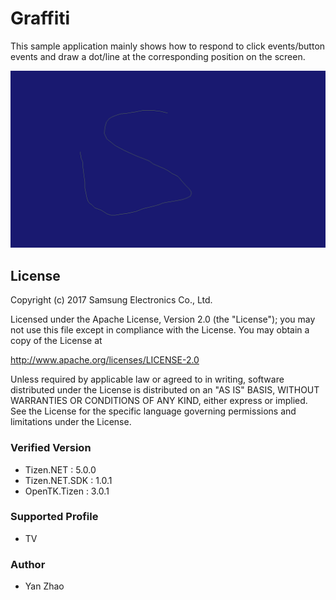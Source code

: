 # Graffiti 
This sample application mainly shows how to respond to click events/button events and draw a dot/line at the corresponding position on the screen.


![OPENTK](./Screenshots/Graffiti.png)

## License
Copyright (c) 2017 Samsung Electronics Co., Ltd.

Licensed under the Apache License, Version 2.0 (the "License");
you may not use this file except in compliance with the License.
You may obtain a copy of the License at

http://www.apache.org/licenses/LICENSE-2.0

Unless required by applicable law or agreed to in writing, software
distributed under the License is distributed on an "AS IS" BASIS,
WITHOUT WARRANTIES OR CONDITIONS OF ANY KIND, either express or implied.
See the License for the specific language governing permissions and
limitations under the License.

### Verified Version
* Tizen.NET : 5.0.0
* Tizen.NET.SDK : 1.0.1
* OpenTK.Tizen : 3.0.1

### Supported Profile
* TV

### Author
* Yan Zhao
